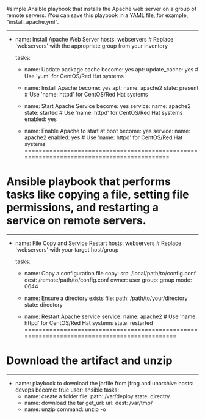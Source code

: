#simple Ansible playbook that installs the Apache web server on a group of remote servers.
\\You can save this playbook in a YAML file, for example, "install_apache.yml".

---
- name: Install Apache Web Server
  hosts: webservers  # Replace 'webservers' with the appropriate group from your inventory

  tasks:
    - name: Update package cache
      become: yes
      apt:
        update_cache: yes  # Use 'yum' for CentOS/Red Hat systems

    - name: Install Apache
      become: yes
      apt:
        name: apache2
        state: present  # Use 'name: httpd' for CentOS/Red Hat systems

    - name: Start Apache Service
      become: yes
      service:
        name: apache2
        state: started  # Use 'name: httpd' for CentOS/Red Hat systems
        enabled: yes

    - name: Enable Apache to start at boot
      become: yes
      service:
        name: apache2
        enabled: yes  # Use 'name: httpd' for CentOS/Red Hat systems
==========================================================================================
# Ansible playbook that performs tasks like copying a file, setting file permissions, and restarting a service on remote servers. 

---
- name: File Copy and Service Restart
  hosts: webservers  # Replace 'webservers' with your target host/group

  tasks:
    - name: Copy a configuration file
      copy:
        src: /local/path/to/config.conf
        dest: /remote/path/to/config.conf
        owner: user
        group: group
        mode: 0644

    - name: Ensure a directory exists
      file:
        path: /path/to/your/directory
        state: directory

    - name: Restart Apache service
      service:
        name: apache2  # Use 'name: httpd' for CentOS/Red Hat systems
        state: restarted
============================================================================================
# Download the artifact and unzip

---
- name: playbook to download the jarfile from jfrog and unarchive
  hosts: devops
  become: true
  user: ansible
  tasks:
    - name: create a folder
      file:
        path: /var/deploy
        state: directry
    - name: download the tar
      get_url:
        url: <url of zip file>
        dest: /var/tmp/
    - name: unzip
      command: unzip -o <your zip file>
